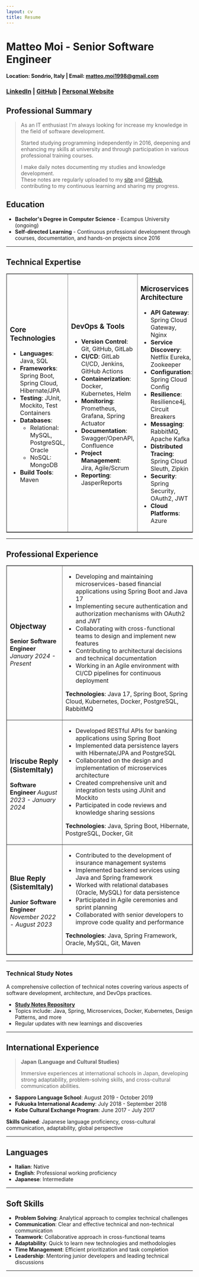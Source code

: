 ```yaml
---
layout: cv
title: Resume
---
```


# Matteo Moi - Senior Software Engineer


<div class="cv-header">

#### Location: Sondrio, Italy | Email: matteo.moi1998@gmail.com

### [LinkedIn](https://www.linkedin.com/in/matteo-moi/) | [GitHub](https://github.com/Jok98) | [Personal Website](https://jok98.github.io)

</div>

## Professional Summary

> As an IT enthusiast I'm always looking for increase my knowledge in the field of software development.
>
> Started studying programming independently in 2016, deepening and enhancing my skills at university and through
> participation in various professional training courses.
>
> I make daily notes documenting my studies and knowledge development.<br>
> These notes are regularly uploaded to my [site](https://jok98.github.io) and [GitHub](https://github.com/Jok98/Jok98.github.io), contributing to my continuous learning and sharing my progress.

## Education

- **Bachelor's Degree in Computer Science** - Ecampus University (ongoing)
- **Self-directed Learning** - Continuous professional development through courses, documentation, and hands-on projects since 2016

---

## Technical Expertise

<table border="1">
<tr>
<td width="33%">

### Core Technologies

- **Languages**: Java, SQL
- **Frameworks**: Spring Boot, Spring Cloud, Hibernate/JPA
- **Testing**: JUnit, Mockito, Test Containers
- **Databases**:
    - Relational: MySQL, PostgreSQL, Oracle
    - NoSQL: MongoDB
- **Build Tools**: Maven

</td>
<td width="33%">

### DevOps & Tools

- **Version Control**: Git, GitHub, GitLab
- **CI/CD**: GitLab CI/CD, Jenkins, GitHub Actions
- **Containerization**: Docker, Kubernetes, Helm
- **Monitoring**: Prometheus, Grafana, Spring Actuator
- **Documentation**: Swagger/OpenAPI, Confluence
- **Project Management**: Jira, Agile/Scrum
- **Reporting**: JasperReports

</td>
<td width="33%">

### Microservices Architecture

- **API Gateway**: Spring Cloud Gateway, Nginx
- **Service Discovery**: Netflix Eureka, Zookeeper
- **Configuration**: Spring Cloud Config
- **Resilience**: Resilience4j, Circuit Breakers
- **Messaging**: RabbitMQ, Apache Kafka
- **Distributed Tracing**: Spring Cloud Sleuth, Zipkin
- **Security**: Spring Security, OAuth2, JWT
- **Cloud Platforms**: Azure

</td>
</tr>
</table>

---

## Professional Experience

<table border="1">
<tr>
<td width="30%">

### Objectway
**Senior Software Engineer**
*January 2024 - Present*

</td>
<td width="70%">

- Developing and maintaining microservices-based financial applications using Spring Boot and Java 17
- Implementing secure authentication and authorization mechanisms with OAuth2 and JWT
- Collaborating with cross-functional teams to design and implement new features
- Contributing to architectural decisions and technical documentation
- Working in an Agile environment with CI/CD pipelines for continuous deployment

**Technologies**: Java 17, Spring Boot, Spring Cloud, Kubernetes, Docker, PostgreSQL, RabbitMQ

</td>
</tr>
<tr>
<td>

### Iriscube Reply (SistemItaly)
**Software Engineer**
*August 2023 - January 2024*

</td>
<td>

- Developed RESTful APIs for banking applications using Spring Boot
- Implemented data persistence layers with Hibernate/JPA and PostgreSQL
- Collaborated on the design and implementation of microservices architecture
- Created comprehensive unit and integration tests using JUnit and Mockito
- Participated in code reviews and knowledge sharing sessions

**Technologies**: Java, Spring Boot, Hibernate, PostgreSQL, Docker, Git

</td>
</tr>
<tr>
<td>

### Blue Reply (SistemItaly)
**Junior Software Engineer**
*November 2022 - August 2023*

</td>
<td>

- Contributed to the development of insurance management systems
- Implemented backend services using Java and Spring framework
- Worked with relational databases (Oracle, MySQL) for data persistence
- Participated in Agile ceremonies and sprint planning
- Collaborated with senior developers to improve code quality and performance

**Technologies**: Java, Spring Framework, Oracle, MySQL, Git, Maven

</td>
</tr>
</table>

---

### Technical Study Notes
A comprehensive collection of technical notes covering various aspects of software development, architecture, and DevOps practices.

- **[Study Notes Repository](https://github.com/Jok98/Jok98.github.io/tree/main/notes/dev)**
- Topics include: Java, Spring, Microservices, Docker, Kubernetes, Design Patterns, and more
- Regular updates with new learnings and discoveries

---

## International Experience

> **Japan (Language and Cultural Studies)**
>
> Immersive experiences at international schools in Japan, developing strong adaptability, problem-solving skills, and cross-cultural communication abilities.

- **Sapporo Language School**: August 2019 - October 2019
- **Fukuoka International Academy**: July 2018 - September 2018
- **Kobe Cultural Exchange Program**: June 2017 - July 2017

**Skills Gained**: Japanese language proficiency, cross-cultural communication, adaptability, global perspective

---

## Languages

- **Italian**: Native
- **English**: Professional working proficiency
- **Japanese**: Intermediate

---

## Soft Skills

- **Problem Solving**: Analytical approach to complex technical challenges
- **Communication**: Clear and effective technical and non-technical communication
- **Teamwork**: Collaborative approach in cross-functional teams
- **Adaptability**: Quick to learn new technologies and methodologies
- **Time Management**: Efficient prioritization and task completion
- **Leadership**: Mentoring junior developers and leading technical discussions

---
